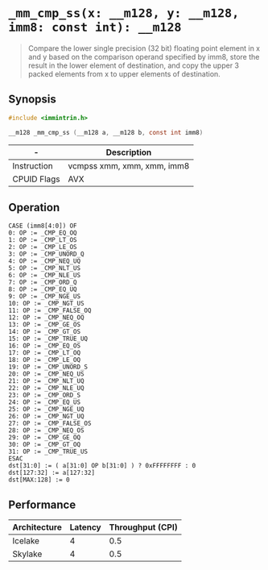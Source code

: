 `_mm_cmp_ss(x: __m128, y: __m128, imm8: const int): __m128`
===========================================================

> Compare the lower single precision (32 bit) floating point element in x and y based on the comparison operand specified by imm8, store the result in the lower element of destination, and copy the upper 3 packed elements from x to upper elements of destination.

## Synopsis

```c
#include <immintrin.h>

__m128 _mm_cmp_ss (__m128 a, __m128 b, const int imm8)
```

| -           | Description                |
| ----------- | -------------------------- |
| Instruction | vcmpss xmm, xmm, xmm, imm8 |
| CPUID Flags | AVX                        |

## Operation

```
CASE (imm8[4:0]) OF
0: OP := _CMP_EQ_OQ
1: OP := _CMP_LT_OS
2: OP := _CMP_LE_OS
3: OP := _CMP_UNORD_Q 
4: OP := _CMP_NEQ_UQ
5: OP := _CMP_NLT_US
6: OP := _CMP_NLE_US
7: OP := _CMP_ORD_Q
8: OP := _CMP_EQ_UQ
9: OP := _CMP_NGE_US
10: OP := _CMP_NGT_US
11: OP := _CMP_FALSE_OQ
12: OP := _CMP_NEQ_OQ
13: OP := _CMP_GE_OS
14: OP := _CMP_GT_OS
15: OP := _CMP_TRUE_UQ
16: OP := _CMP_EQ_OS
17: OP := _CMP_LT_OQ
18: OP := _CMP_LE_OQ
19: OP := _CMP_UNORD_S
20: OP := _CMP_NEQ_US
21: OP := _CMP_NLT_UQ
22: OP := _CMP_NLE_UQ
23: OP := _CMP_ORD_S
24: OP := _CMP_EQ_US
25: OP := _CMP_NGE_UQ 
26: OP := _CMP_NGT_UQ 
27: OP := _CMP_FALSE_OS 
28: OP := _CMP_NEQ_OS 
29: OP := _CMP_GE_OQ
30: OP := _CMP_GT_OQ
31: OP := _CMP_TRUE_US
ESAC
dst[31:0] := ( a[31:0] OP b[31:0] ) ? 0xFFFFFFFF : 0
dst[127:32] := a[127:32]
dst[MAX:128] := 0
```

## Performance

| Architecture | Latency | Throughput (CPI) |
| ------------ | ------- | ---------------- |
| Icelake      | 4       | 0.5              |
| Skylake      | 4       | 0.5              |

